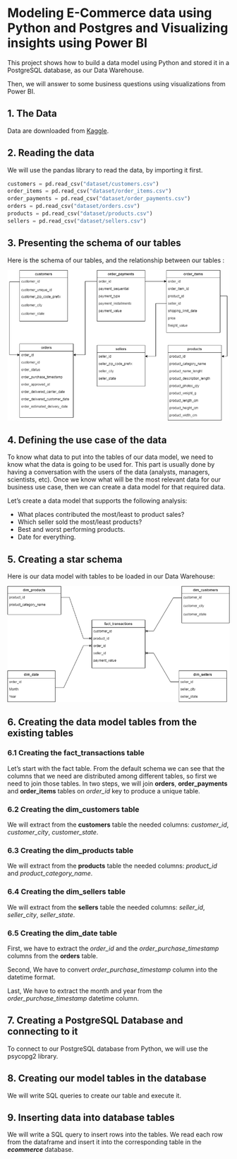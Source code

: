 # Modeling E-Commerce data using Python and Postgres and Visualizing insights using Power BI

This project shows how to build a data model using Python and stored it in a PostgreSQL database, as our Data Warehouse.

Then, we will answer to some business questions using visualizations from Power BI.

## 1. The Data

Data are downloaded from [Kaggle](https://www.kaggle.com/datasets/olistbr/brazilian-ecommerce/).

## 2. Reading the data

We will use the pandas library to read the data, by importing it first.

```python
customers = pd.read_csv("dataset/customers.csv")
order_items = pd.read_csv("dataset/order_items.csv")
order_payments = pd.read_csv("dataset/order_payments.csv")
orders = pd.read_csv("dataset/orders.csv")
products = pd.read_csv("dataset/products.csv")
sellers = pd.read_csv("dataset/sellers.csv")
```

## 3. Presenting the schema of our tables

Here is the schema of our tables, and the relationship between our tables :

![ecommerce_diagra](images/ecommerce_diagram.png)

## 4. Defining the use case of the data

To know what data to put into the tables of our data model, we need to know what the data is going to be used for. This part is usually done by having a conversation with the users of the data (analysts, managers, scientists, etc). Once we know what will be the most relevant data for our business use case, then we can create a data model for that required data.

Let’s create a data model that supports the following analysis:

* What places contributed the most/least to product sales?
* Which seller sold the most/least products?
* Best and worst performing products.
* Date for everything.

## 5. Creating a star schema

Here is our data model with tables to be loaded in our Data Warehouse:

![ecommerce_star_schema](images/ecommerce_star_schema.png)

## 6. Creating the data model tables from the existing tables

### 6.1 Creating the fact_transactions table

Let’s start with the fact table. From the default schema we can see that the columns that we need are distributed among different tables, so first we need to join those tables. In two steps, we will join **orders**, **order_payments** and **order_items** tables on *order_id* key to produce a unique table.

### 6.2 Creating the dim_customers table

We will extract from the **customers** table the needed columns: *customer_id*, *customer_city*, *customer_state*.

### 6.3 Creating the dim_products table

We will extract from the **products** table the needed columns: *product_id* and *product_category_name*.

### 6.4 Creating the dim_sellers table

We will extract from the **sellers** table the needed columns: *seller_id*, *seller_city*, *seller_state*.

### 6.5 Creating the dim_date table

First, we have to extract the *order_id* and the *order_purchase_timestamp* columns from the **orders** table.

Second, We have to convert *order_purchase_timestamp* column into the datetime format.

Last, We have to extract the month and year from the *order_purchase_timestamp* datetime column.

## 7. Creating a PostgreSQL Database and connecting to it

To connect to our PostgreSQL database from Python, we will use the psycopg2 library.

## 8. Creating our model tables in the database

We will write SQL queries to create our table and execute it.

## 9. Inserting data into database tables

We will write a SQL query to insert rows into the tables. We read each row from the dataframe and insert it into the corresponding table in the ***ecommerce*** database.

